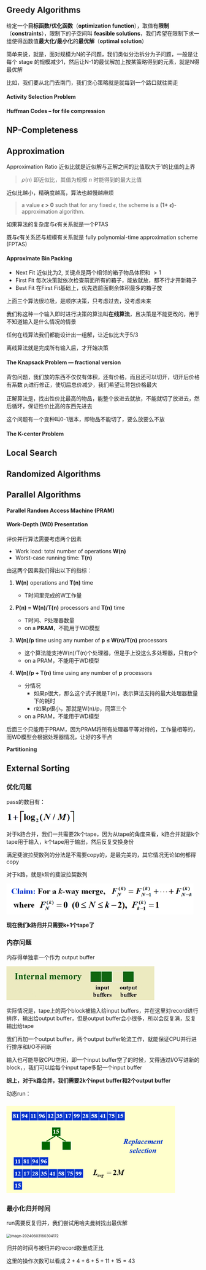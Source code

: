 ## Greedy Algorithms

给定一个**目标函数/优化函数**（**optimization function**），取值有**限制**（**constraints**），限制下的子空间叫 **feasible solutions**，我们希望在限制下求一组使得函数值**最大化/最小化**的**最优解**（**optimal solution**）

简单来说，就是，面对规模为N的子问题，我们类似分治拆分为子问题，一般是让每个 stage 的规模减少1，然后让N-1的最优解加上按某策略得到的元素，就是N得最优解

比如，我们要从北门去南门，我们贪心策略就是就每到一个路口就往南走

#### Activity Selection Problem 

#### Huffman Codes – for file compression

## NP-Completeness



## Approximation

Approximation Ratio 近似比就是近似解与正解之间的比值取大于1的比值的上界

> $\rho (n)$ 即近似比，其值为规模 $n$ 时能得到的最大比值

近似比越小，精确度越高，算法也越慢越麻烦

> a value **$\epsilon$ > 0** such that for any fixed $\epsilon$, the scheme is a **(1+ $\epsilon$)**-approximation algorithm.

如果算法的复杂度与$\epsilon$有关系就是一个PTAS

既与$\epsilon$有关系还与规模有关系就是 fully polynomial-time approximation scheme  (FPTAS)

#### Approximate Bin Packing

- Next Fit 近似比为2, 关键点是两个相邻的箱子物品体积和 $> 1$
- First Fit 每次决策就依次检查前面所有的箱子，能放就放，都不行才开新箱子
- Best Fit 在First Fit基础上，优先选前面剩余体积最多的箱子放

上面三个算法很垃圾，是顺序决策，只考虑过去，没考虑未来

我们称这种一个输入即时进行决策的算法叫**在线算法**，且决策是不能更改的，用于不知道输入是什么情况的情景

任何在线算法我们都能设计出一组解，让近似比大于5/3

离线算法就是完成所有输入后，才开始决策

#### The Knapsack Problem — fractional version

背包问题，我们放的东西不仅仅有体积，还有价格，而且还可以切开，切开后价格有系数 $p_i$​ 进行修正，使切后总价减少，我们希望让背包价格最大

正解算法是，找出性价比最高的物品，能整个放进去就放，不能就切了放进去，然后循环，保证性价比高的东西先进去

这个问题有一个变种叫0-1版本，即物品不能切了，要么放要么不放

#### The K-center Problem

## Local Search

## Randomized Algorithms

## Parallel Algorithms

#### Parallel Random Access Machine (PRAM)

#### Work-Depth (WD) Presentation

评价并行算法需要考虑两个因素

- Work load: total number of operations **W(n)**
- Worst-case running time: **T(n)**

由这两个因素我们得出以下的指标：

1. **W(n)** operations and **T(n)** time
   - T时间里完成的W工作量

2. **P(n) = W(n)/T(n)** processors and **T(n)** time 
   - T时间、P处理器数量
   - on a **PRAM**，不能用于WD模型

3. **W(n)/p** time using any number of **p ≤ W(n)/T(n)** processors 
   - 这个算法能支持W(n)/T(n)个处理器，但是手上没这么多处理器，只有p个
   - on a PRAM，不能用于WD模型

4. **W(n)/p + T(n)** time using any number of **p** processors
   - 分情况
     - 如果p很大，那么这个式子就是T(n)，表示算法支持的最大处理器数量下的耗时
     - r如果p很小，那就是W(n)/p，同第三个
   - on a PRAM，不能用于WD模型

后面三个只能用于PRAM，因为PRAM将所有处理器平等对待的，工作量相等的，而WD模型会根据处理器情况，让好的多干点

**Partitioning**

## External Sorting

### 优化问题

pass的数目有：

<img src="https://raw.githubusercontent.com/RimLutienpeist/image-hosting/main/image-20240603143043566.png" alt="image-20240603143043566" style="zoom:80%;" />

对于k路合并，我们一共需要2k个tape，因为从tape的角度来看，k路合并就是k个tape用于输入，k个tape用于输出，然后反复交换身份

满足斐波拉契数列的分法是不需要copy的，是最完美的，其它情况无论如何都得copy

对于k路，就是k阶的斐波拉契数列

<img src="https://raw.githubusercontent.com/RimLutienpeist/image-hosting/main/image-20240603153340040.png" alt="image-20240603153340040" style="zoom:67%;" />

**现在我们k路归并只需要k+1个tape了**

### 内存问题

内存得单独拿一个作为 output buffer

![image-20240603153750990](https://raw.githubusercontent.com/RimLutienpeist/image-hosting/main/image-20240603153750990.png)

实际情况是，tape上的两个block被输入给input buffers，并在这里对record进行排序，输出给output buffer，但是output buffer会小很多，所以会反复满，反复输出给tape

我们再加一个output buffer，两个output buffer轮流工作，就能保证CPU并行进行排序和I/O不间断

输入也可能导致CPU空闲，即一个input buffer空了的时候，又得通过I/O写进新的block，，我们可以给每个input tape多配一个input buffer

**综上，对于k路合并，我们需要2k个input buffer和2个output buffer**

动态run：

### <img src="https://raw.githubusercontent.com/RimLutienpeist/image-hosting/main/image-20240603160003508.png" alt="image-20240603160003508" style="zoom: 80%;" />

### 最小化归并时间

run需要反复归并，我们尝试用哈夫曼树找出最优解

<img src="C:\Users\89620\AppData\Roaming\Typora\typora-user-images\image-20240603160304172.png" alt="image-20240603160304172" style="zoom:67%;" />

归并的时间与被归并的record数量成正比

这里的操作次数可以看成 $2+4 +6+5+11+15=43$